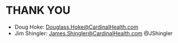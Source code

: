 # THANK YOU

* Doug Hoke: Douglass.Hoke@CardinalHealth.com
* Jim Shingler: James.Shingler@CardinalHealth.com @JShingler
